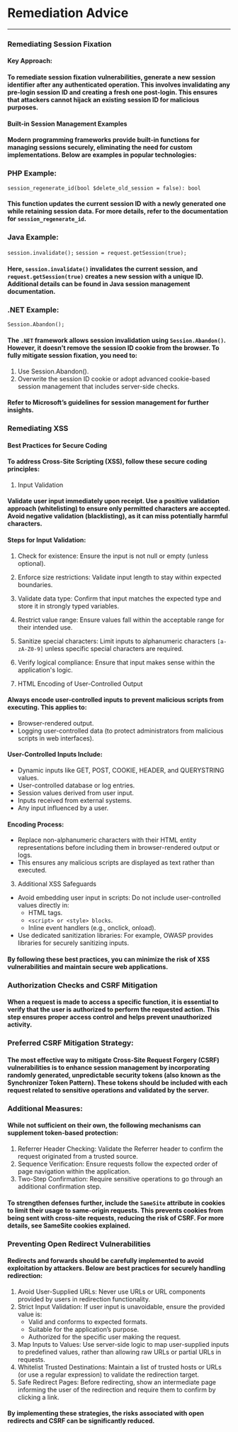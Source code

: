 # Remediation Advice
***
### Remediating Session Fixation
#### Key Approach:
#### To remediate session fixation vulnerabilities, generate a new session identifier after any authenticated operation. This involves invalidating any pre-login session ID and creating a fresh one post-login. This ensures that attackers cannot hijack an existing session ID for malicious purposes.
#### Built-in Session Management Examples
#### Modern programming frameworks provide built-in functions for managing sessions securely, eliminating the need for custom implementations. Below are examples in popular technologies:

### PHP Example:
`session_regenerate_id(bool $delete_old_session = false): bool`

#### This function updates the current session ID with a newly generated one while retaining session data. For more details, refer to the documentation for `session_regenerate_id`.

### Java Example:
`session.invalidate();`
`session = request.getSession(true);`

#### Here, `session.invalidate()` invalidates the current session, and `request.getSession(true)` creates a new session with a unique ID. Additional details can be found in Java session management documentation.

### .NET Example:
`Session.Abandon();`

#### The `.NET` framework allows session invalidation using `Session.Abandon()`. However, it doesn’t remove the session ID cookie from the browser. To fully mitigate session fixation, you need to:
1. Use Session.Abandon().
2. Overwrite the session ID cookie or adopt advanced cookie-based session management that includes server-side checks.
#### Refer to Microsoft’s guidelines for session management for further insights.

### Remediating XSS
#### Best Practices for Secure Coding
#### To address Cross-Site Scripting (XSS), follow these secure coding principles:

1. Input Validation
#### Validate user input immediately upon receipt. Use a positive validation approach (whitelisting) to ensure only permitted characters are accepted. Avoid negative validation (blacklisting), as it can miss potentially harmful characters.
#### Steps for Input Validation:
1. Check for existence: Ensure the input is not null or empty (unless optional).
2. Enforce size restrictions: Validate input length to stay within expected boundaries.
3. Validate data type: Confirm that input matches the expected type and store it in strongly typed variables.
4. Restrict value range: Ensure values fall within the acceptable range for their intended use.
5. Sanitize special characters: Limit inputs to alphanumeric characters `[a-zA-Z0-9]` unless specific special characters are required.
6. Verify logical compliance: Ensure that input makes sense within the application's logic.

2. HTML Encoding of User-Controlled Output
#### Always encode user-controlled inputs to prevent malicious scripts from executing. This applies to:
* Browser-rendered output.
* Logging user-controlled data (to protect administrators from malicious scripts in web interfaces).
#### User-Controlled Inputs Include:
* Dynamic inputs like GET, POST, COOKIE, HEADER, and QUERYSTRING values.
* User-controlled database or log entries.
* Session values derived from user input.
* Inputs received from external systems.
* Any input influenced by a user.
#### Encoding Process:
* Replace non-alphanumeric characters with their HTML entity representations before including them in browser-rendered output or logs.
* This ensures any malicious scripts are displayed as text rather than executed.

3. Additional XSS Safeguards
* Avoid embedding user input in scripts: Do not include user-controlled values directly in:
     * HTML tags.
     * `<script> or <style> blocks`.
     * Inline event handlers (e.g., onclick, onload).
* Use dedicated sanitization libraries: For example, OWASP provides libraries for securely sanitizing inputs.
#### By following these best practices, you can minimize the risk of XSS vulnerabilities and maintain secure web applications.


### Authorization Checks and CSRF Mitigation
#### When a request is made to access a specific function, it is essential to verify that the user is authorized to perform the requested action. This step ensures proper access control and helps prevent unauthorized activity.
### Preferred CSRF Mitigation Strategy:
#### The most effective way to mitigate Cross-Site Request Forgery (CSRF) vulnerabilities is to enhance session management by incorporating randomly generated, unpredictable security tokens (also known as the Synchronizer Token Pattern). These tokens should be included with each request related to sensitive operations and validated by the server.
### Additional Measures:
#### While not sufficient on their own, the following mechanisms can supplement token-based protection:
1. Referrer Header Checking: Validate the Referrer header to confirm the request originated from a trusted source.
2. Sequence Verification: Ensure requests follow the expected order of page navigation within the application.
3. Two-Step Confirmation: Require sensitive operations to go through an additional confirmation step.
#### To strengthen defenses further, include the `SameSite` attribute in cookies to limit their usage to same-origin requests. This prevents cookies from being sent with cross-site requests, reducing the risk of CSRF. For more details, see SameSite cookies explained.

### Preventing Open Redirect Vulnerabilities
#### Redirects and forwards should be carefully implemented to avoid exploitation by attackers. Below are best practices for securely handling redirection:
1. Avoid User-Supplied URLs: Never use URLs or URL components provided by users in redirection functionality.
2. Strict Input Validation: If user input is unavoidable, ensure the provided value is:
   * Valid and conforms to expected formats.
   * Suitable for the application’s purpose.
   * Authorized for the specific user making the request.
3. Map Inputs to Values: Use server-side logic to map user-supplied inputs to predefined values, rather than allowing raw URLs or partial URLs in requests.
4.  Whitelist Trusted Destinations: Maintain a list of trusted hosts or URLs (or use a regular expression) to validate the redirection target.
5.  Safe Redirect Pages: Before redirecting, show an intermediate page informing the user of the redirection and require them to confirm by clicking a link.
####  By implementing these strategies, the risks associated with open redirects and CSRF can be significantly reduced.



